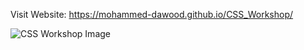 Visit Website: https://mohammed-dawood.github.io/CSS_Workshop/

![CSS Workshop Image](https://github.com/Mohammed-Dawood/CSS_Workshop/assets/78726877/60df2909-e5d3-445e-bdd6-f8b11df95b47)

